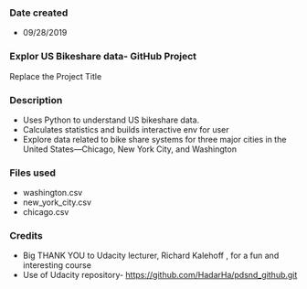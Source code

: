 ### Date created
* 09/28/2019

### Explor US Bikeshare data- GitHub Project
Replace the Project Title

### Description
* Uses Python to understand US bikeshare data.
* Calculates statistics and builds interactive env for user
* Explore data related to bike share systems for three major cities in the United States—Chicago, New York City, and Washington

### Files used
* washington.csv
* new_york_city.csv
* chicago.csv

### Credits
* Big THANK YOU to Udacity lecturer, Richard Kalehoff , for a fun and interesting course
* Use of Udacity repository- https://github.com/HadarHa/pdsnd_github.git
